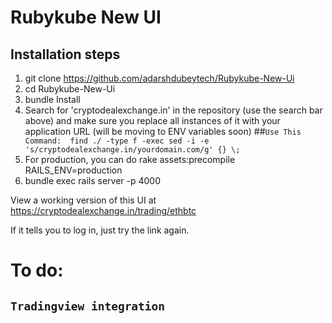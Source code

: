 # Rubykube New UI

## Installation steps

1. git clone https://github.com/adarshdubeytech/Rubykube-New-Ui
2. cd Rubykube-New-Ui
3. bundle Install
4. Search for 'cryptodealexchange.in' in the repository (use the search bar above) and make sure you replace all instances of it with your application URL (will be moving to ENV variables soon)
 ##`Use This Command: 
 find ./ -type f -exec sed -i -e 's/cryptodealexchange.in/yourdomain.com/g' {} \;`
5. For production, you can do rake assets:precompile RAILS_ENV=production
6. bundle exec rails server -p 4000

View a working version of this UI at https://cryptodealexchange.in/trading/ethbtc

If it tells you to log in, just try the link again.

# To do: 
## `Tradingview integration`